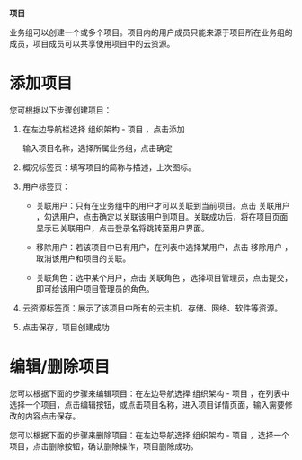 **项目**

业务组可以创建一个或多个项目。项目内的用户成员只能来源于项目所在业务组的成员，项目成员可以共享使用项目中的云资源。

# 添加项目

您可根据以下步骤创建项目：

1.  在左边导航栏选择 组织架构 - 项目 ，点击添加

    输入项目名称，选择所属业务组，点击确定

2.  概况标签页：填写项目的简称与描述，上次图标。

3.  用户标签页：

    -   关联用户：只有在业务组中的用户才可以关联到当前项目。点击 关联用户 ，勾选用户，点击确定以关联该用户到项目。关联成功后，将在项目页面显示已关联用户，点击登录名将跳转至用户界面。

    -   移除用户：若该项目中已有用户，在列表中选择某用户，点击 移除用户 ，取消该用户和项目的关联。

    -   关联角色：选中某个用户，点击 关联角色 ，选择项目管理员，点击提交，即可给该用户项目管理员的角色。

4.  云资源标签页：展示了该项目中所有的云主机、存储、网络、软件等资源。

5.  点击保存，项目创建成功

# 编辑/删除项目

您可以根据下面的步骤来编辑项目：在左边导航选择 组织架构 - 项目 ，在列表中选择一个项目，点击编辑按钮，或点击项目名称，进入项目详情页面，输入需要修改的内容点击保存。

您可以根据下面的步骤来删除项目：在左边导航选择 组织架构 - 项目 ，选择一个项目，点击删除按钮，确认删除操作，项目删除成功。
